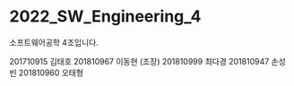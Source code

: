 # 2022_SW_Engineering_4
소프트웨어공학 4조입니다.

201710915 김태호
201810967 이동현 (조장)
201810999 최다경
201810947 손성빈
201810960 오태형
